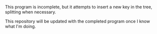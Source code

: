 This program is incomplete, but it attempts to insert a new key in the tree, splitting when necessary.

This repository will be updated with the completed program once I know what I'm doing.